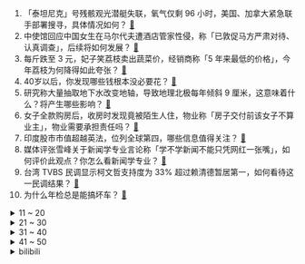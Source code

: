 1. 「泰坦尼克」号残骸观光潜艇失联，氧气仅剩 96 小时，美国、加拿大紧急联手部署搜寻，具体情况如何？ [:link:](https://www.zhihu.com/question/607595452)
2. 中使馆回应中国女生在马尔代夫遭酒店管家性侵，称「已敦促马方严肃对待、认真调查」，后续将如何发展？ [:link:](https://www.zhihu.com/question/607596882)
3. 每斤跌至 3 元，妃子笑荔枝卖出蔬菜价，经销商称「5 年来最低的价格」，今年荔枝为何降得如此夸张？ [:link:](https://www.zhihu.com/question/607612022)
4. 40岁以后，你发现哪些钱根本没必要花？ [:link:](https://www.zhihu.com/question/593808844)
5. 研究称大量抽取地下水改变地轴，导致地理北极每年倾斜 9 厘米，这意味着什么？将产生哪些影响？ [:link:](https://www.zhihu.com/question/607587762)
6. 女子全款购房后，收房时发现竟被陌生人住，物业称「房子交付前该女子不算业主」，物业需要承担责任吗？ [:link:](https://www.zhihu.com/question/501548894)
7. 印度股市市值超越英法，位列全球第四，哪些信息值得关注？ [:link:](https://www.zhihu.com/question/607598119)
8. 媒体评张雪峰关于新闻学专业言论称「学不学新闻不能只凭网红一张嘴」，如何评价此观点？你怎么看新闻学专业？ [:link:](https://www.zhihu.com/question/607408168)
9. 台湾 TVBS 民调显示柯文哲支持度为 33% 超过赖清德暂居第一，如何看待这一民调结果？ [:link:](https://www.zhihu.com/question/607639573)
10. 为什么年检总是能搞坏车？ [:link:](https://www.zhihu.com/question/370206776)
<details>
<summary>11 ~ 20</summary>

11. 家长花重金把差生放在重点中学尖子班，这样做孩子是否能够考出优异成绩？为什么？ [:link:](https://www.zhihu.com/question/598857377)
12. 2023年有哪些值得推荐的墨水屏阅读器？ [:link:](https://www.zhihu.com/question/583919393)
13. 布达拉宫到底有多么震撼？ [:link:](https://www.zhihu.com/question/498821567)
14. 就中美何时增加航班一事，外交部称「愿同美方一道，本着灵活务实的态度，推动增加航班」，哪些信息值得关注？ [:link:](https://www.zhihu.com/question/607637199)
15. 5 月社会消费品零售总额比上月回落 5.7%，什么原因导致「内需不旺」? 居民消费意愿因何降低？ [:link:](https://www.zhihu.com/question/607048519)
16. 在感情里，真诚是「必杀技」还是「杀死自己的必杀技」？ [:link:](https://www.zhihu.com/question/599386066)
17. 外交部美大司司长杨涛介绍中美五项共识，有哪些信息值得关注？ [:link:](https://www.zhihu.com/question/607717871)
18. 购买电饭煲、空气炸锅、破壁机这类小家电需要注意哪些坑？有哪些值得入手？ [:link:](https://www.zhihu.com/question/606556336)
19. 有没有和“去病”“弃疾”一个意思但更文雅一些的名字？ [:link:](https://www.zhihu.com/question/579655816)
20. 一场全程马拉松，因为体力不支 10km 都没跑完退赛和因为觉得自己跑不完没有参赛，区别很大么？ [:link:](https://www.zhihu.com/question/604614039)
</details>
<details>
<summary>21 ~ 30</summary>

21. 订婚的时候，男友姐姐叫他剥荔枝给她吃请问过分吗？ [:link:](https://www.zhihu.com/question/606884191)
22. 台湾艺人黄子佼承认「强吻少女拍裸照」，中午发视频道歉，暴露出哪些问题？其将面临哪些法律惩罚？ [:link:](https://www.zhihu.com/question/607440153)
23. 经常早晨跑步，有必要买一个功能全点的运动手表吗？ [:link:](https://www.zhihu.com/question/503806630)
24. 非文学专业的人想学文学，应该先看哪些书呢? [:link:](https://www.zhihu.com/question/607126139)
25. 热身赛国足 2:0 巴勒斯坦，武磊连场破门，蒋光太斩国家队生涯首球，如何评价国足表现？ [:link:](https://www.zhihu.com/question/607667110)
26. 「降息潮」蔓延，「存款特种兵」跨城存款，如何看待这一现象？「降息」背景下，个人如何做好资产配置？ [:link:](https://www.zhihu.com/question/607416679)
27. 广州发放首批数字人民币住房公积金贷款，哪些信息值得关注？ [:link:](https://www.zhihu.com/question/607603732)
28. 高考全程用了 0.7 的笔有没有问题？ [:link:](https://www.zhihu.com/question/606112141)
29. 巴黎航展上航空工业展出了包括攻击11 等产品，大家觉得哪款老外最感兴趣？ [:link:](https://www.zhihu.com/question/607454075)
30. 如何看待当贝近日发布的新品投影仪【当贝F6】？该产品有哪些信息值得关注? [:link:](https://www.zhihu.com/question/602189984)
</details>
<details>
<summary>31 ~ 40</summary>

31. 如何看待国内部分机构将“大模型”混淆为“通用人工智能“？ [:link:](https://www.zhihu.com/question/606311816)
32. 工作能力重要还是学历重要？ [:link:](https://www.zhihu.com/question/607548551)
33. 如何看待雷军在武汉大学「相信自己，每个人的人生都有无限可能！」主题的演讲，有哪些值得关注的内容？ [:link:](https://www.zhihu.com/question/607613561)
34. 有医保，还需不需要再买一份百万医疗险？新推出的「0免赔额，保证续保」的好医保到底怎么样？ [:link:](https://www.zhihu.com/question/607422397)
35. 为什么吃东西会让人感到愉悦? [:link:](https://www.zhihu.com/question/336849600)
36. MLF 操作利率下调后，LPR 同步下降 10 个基点，将如何影响资本市场和市场经济？ [:link:](https://www.zhihu.com/question/607636196)
37. 什么是出纳？出纳和会计有什么区别？ [:link:](https://www.zhihu.com/question/20030390)
38. 现在旅游和 20 年前旅游有什么区别？ [:link:](https://www.zhihu.com/question/455567168)
39. 作为游泳爱好者，推荐用什么主流智能手表? [:link:](https://www.zhihu.com/question/437777137)
40. 张勇将于 9 月 10 日卸任阿里集团董事会主席兼 CEO 职务，如何解读这一人事变动？ [:link:](https://www.zhihu.com/question/607605809)
</details>
<details>
<summary>41 ~ 50</summary>

41. MLF降息落地，LPR跟进下调，未来降息措施能否扭转消费信心减弱局面？ [:link:](https://www.zhihu.com/question/607636017)
42. 究竟有没有必要花千元入手一块运动手表？ [:link:](https://www.zhihu.com/question/300498606)
43. 高考结束了，到底是打工为主，还是学车? [:link:](https://www.zhihu.com/question/607296137)
44. 高考结束想骑旅行自行车旅行，要注意什么？ [:link:](https://www.zhihu.com/question/604126059)
45. 五年期 LPR 下降 10 个基点，100 万房贷 30 年减少 2.1 万元，对房地产市场有何影响？ [:link:](https://www.zhihu.com/question/607595385)
46. 多地拟将辅助生殖项目纳入医保报销范围，这透露出哪些信息？将会带来哪些改变？ [:link:](https://www.zhihu.com/question/606727605)
47. 参与第二期「新手爸妈创作者孵化」是一种什么样的体验？ [:link:](https://www.zhihu.com/question/606985865)
48. 考研「报名数增幅近八年最低」，如何看待这个现象？以后考研难度有可能下降吗？ [:link:](https://www.zhihu.com/question/607438736)
49. 为什么很多游戏的汉化这么差甚至没有中文？ [:link:](https://www.zhihu.com/question/607374812)
50. 如何看待今年618A卡7900XTX极尽疯狂的销量？ [:link:](https://www.zhihu.com/question/607347412)
</details><details>
<summary>bilibili</summary>

</details>